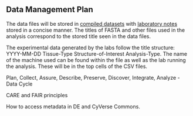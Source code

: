 ## Data Management Plan <br>
The data files will be stored in [compiled datasets](https://github.com/kfreij95/Group-A-Capstone-I/tree/main/Data-Files) with [laboratory notes](https://github.com/kfreij95/Group-A-Capstone-I/tree/main/Data-Files/Laboratory-Notes) stored in a concise manner. The titles of FASTA and other files used in the analysis correspond to the stored title seen in the data files. 

The experimental data generated by the labs follow the title structure: YYYY-MM-DD Tissue-Type Structure-of-Interest Analysis-Type. The name of the machine used can be found within the file as well as the lab running the analysis. These will be in the top cells of the CSV files.

Plan, Collect, Assure, Describe, Preserve, Discover, Integrate, Analyze - Data Cycle

CARE and FAIR principles

How to access metadata in DE and CyVerse Commons.

